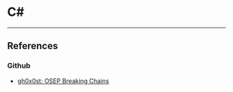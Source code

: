 # C\#

---
## References

### Github

- [gh0x0st: OSEP Breaking Chains](https://github.com/gh0x0st/OSEP-Breaking-Chains)